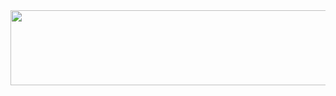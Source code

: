 <div align = "center">

<a href="https://www.gitanimals.org/en_US?utm_medium=image&utm_source=Y00nS00Hyun&utm_content=line">
  <img
    src="https://render.gitanimals.org/lines/Y00nS00Hyun?pet-id=742384693395516834"
    width="600"
    height="120"
  />
</a>
  
</div>
  
